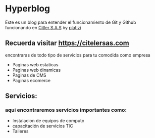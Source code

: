 # Hyperblog
Este es un blog para entender el funcionamiento de Git y Github
funcionando en [Citler S.A.S](https://citelersas.com )
by [platizi](https://platzi.com)

## Recuerda visitar https://citelersas.com
encontraras de todo tipo de servicios para tu comodida como empresa
* Paginas web estaticas
* Paginas web dinamicas
* Paginas de CMS
* Paginas ecomerce

## Servicios:

### aqui encontraremos servicios importantes como:
* Instalacion de equipos de computo
* capacitación de servicios TIC
* Talleres 



